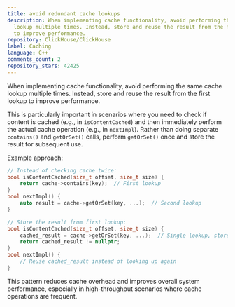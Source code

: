 ```yaml
---
title: avoid redundant cache lookups
description: When implementing cache functionality, avoid performing the same cache
  lookup multiple times. Instead, store and reuse the result from the first lookup
  to improve performance.
repository: ClickHouse/ClickHouse
label: Caching
language: C++
comments_count: 2
repository_stars: 42425
---
```


When implementing cache functionality, avoid performing the same cache lookup multiple times. Instead, store and reuse the result from the first lookup to improve performance.

This is particularly important in scenarios where you need to check if content is cached (e.g., in `isContentCached`) and then immediately perform the actual cache operation (e.g., in `nextImpl`). Rather than doing separate `contains()` and `getOrSet()` calls, perform `getOrSet()` once and store the result for subsequent use.

Example approach:
```cpp
// Instead of checking cache twice:
bool isContentCached(size_t offset, size_t size) {
    return cache->contains(key);  // First lookup
}
bool nextImpl() {
    auto result = cache->getOrSet(key, ...);  // Second lookup
}

// Store the result from first lookup:
bool isContentCached(size_t offset, size_t size) {
    cached_result = cache->getOrSet(key, ...);  // Single lookup, store result
    return cached_result != nullptr;
}
bool nextImpl() {
    // Reuse cached_result instead of looking up again
}
```

This pattern reduces cache overhead and improves overall system performance, especially in high-throughput scenarios where cache operations are frequent.
